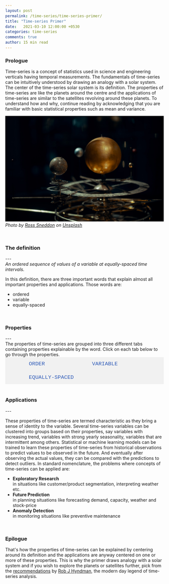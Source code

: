 ```yaml
---
layout: post
permalink: /time-series/time-series-primer/
title: "Time-series Primer"
date:   2021-03-10 12:00:00 +0530
categories: time-series
comments: true
author: 15 min read
---
```


<style>
/*body {font-family: Arial;}*/

/* Style the tab */
.tab {
  overflow: hidden;
  border: 0px solid #ccc;
  background-color: #f1f1f1;
  /*width: 723px;*/
}

/* Style the buttons inside the tab */
.tab button {
  background-color: inherit;
  float: left;
  border: none;
  outline: none;
  cursor: pointer;
  padding: 12px 75px;
  transition: 0.3s;
  font-size: 17px;
  color: #2D59B7;
  font-family: "Courier New";
}

/* Change background color of buttons on hover */
.tab button:hover {
  background-color: #ddd;
}

/* Create an active/current tablink class */
.tab button.active {
  background-color: #282828;
  color: #E93223;
  font-weight: bold;
}

/* Style the tab content */
.tabcontent {
  display: none;
  padding: 10px 0px;
  /*border: 1px solid #ccc;*/
  border-top: none;
  -webkit-animation: fadeEffect 0.75s;
  animation: fadeEffect 0.75s;
  text-align: justify;
}

.tabcontent2 {
  display: none;
  padding: 10px 0px;
  /*border: 1px solid #ccc;*/
  border-top: none;
  -webkit-animation: fadeEffect 0.75s;
  animation: fadeEffect 0.75s;
}

@-webkit-keyframes fadeEffect {
  from {opacity: 0;}
  to {opacity: 1;}
}

@keyframes fadeEffect {
  from {opacity: 0;}
  to {opacity: 1;}
}
</style>

<h3>Prologue</h3>
Time-series is a concept of statistics used in science and engineering verticals having temporal measurements. The fundamentals of time-series can be intuitively understood by drawing an analogy with a solar system. The center of the time-series solar system is its definition. The properties of time-series are like the planets around the centre and the applications of time-series are similar to the satellites revolving around these planets. To understand how and why, continue reading by acknowledging that you are familiar with basic statistical properties such as mean and variance. 
<br>

![time series primer](/assets/stock_images/data_science/time-series/time-series-101/cover.jpg)
*Photo by [Ross Sneddon](https://unsplash.com/@rosssneddon) on [Unsplash](https://unsplash.com/s/photos/solar-system?utm_source=unsplash&utm_medium=referral&utm_content=creditCopyText)*

<br>
<h3>The definition</h3>
---
<br>
<em>An ordered sequence of values of a variable at equally-spaced time intervals.</em>

In this definition, there are three important words that explain almost all important properties and applications. Those words are:
* ordered
* variable
* equally-spaced

<br>
<h3>Properties</h3>
---
<br>
The properties of time-series are grouped into three different tabs containing properties explainable by the word. Click on each tab below to go through the properties.
<br>  
<div class="tab">
  <button class="tablinks" onclick="showTabContent(event, 'Order')" id="defaultOpen">ORDER</button>
  <button class="tablinks" onclick="showTabContent(event, 'Variable')">VARIABLE</button>
  <button class="tablinks" onclick="showTabContent(event, 'Equally-spaced')">EQUALLY-SPACED</button>
</div>

<div id="Order" class="tabcontent">
<br>
  <h4 style="color: #2D59B7;">Auto-correlation</h4>
 In traditional statistical analysis such as Regression, a variable contains a sequence of observations that are assumed to be independent of each other. Hence the order of values is irrelavant. But in a time-series sequence, the observations may not be independent as the dependence is established through time dimension. The values observed at a time T can be related to those observed before and after T.

<br><br>
 This phenomenon is called Auto-correlation and it is the quantitative measurement of the similarity between the time-series and its lagged version over successive time intervals. Therefore, the order of values of a time-series is prominent and unchangeable.

 <br><br>

<iframe width="100%" height="457" frameborder="0" scrolling="no" src="//plotly.com/~imsskiran/14.embed"></iframe>
 In the plot above, the crests and troughs occur at time periods that are multiples of 7. There is a high <a href="https://en.wikipedia.org/wiki/Correlation_and_dependence">correlation</a> between the values of time series X<sub>t</sub> and the series X<sub>t-7</sub> obtained by taking the 7th preceding value for each value of X. 

 <br><br> Scroll up to select the next tab and view remaining properties.

</div>

<div id="Variable" class="tabcontent">
<br>
Time-series is a random variable often with meaningful summary statistics. The following are some characteristic properties of defined as a function of mean and variance.
<br>
<br> 
<h4 style="color: #2D59B7;">Stationarity</h4>
A time-series is said to be stationary if its mean and variance do not change with time. In the plot below, it can be noticed that time-series values vary within a bounded range over a fixed period of time. This can be quantitatively verified by computing mean and variance over shorter time-periods within the measurement period. Stationarity can be statistically verified by performing <a href="https://en.wikipedia.org/wiki/Dickey%E2%80%93Fuller_test">Dickey-Fuller</a> statistical test. 
<br><br>
The following plot shows the hourly temperature measurements of a furnace in a controlled industrial setup. The time-series appears to be stationary.
<br>
<iframe width="100%" height="457" frameborder="0" scrolling="no" src="//plotly.com/~imsskiran/14.embed"></iframe>

<br><br>
Stationarity plays a prominent role in time-series analysis. In literature and practice, many variants of stationarity are dealt with and are broadly classified into strong and weak stationarities. Time-series with temporally constant summary statistcs are termed to have strong stationarity whereas those having some properties changing with time are termed to have weak stationarity. In such cases, it is sometimes possbile to <a href="https://machinelearningmastery.com/remove-trends-seasonality-difference-transform-python/">transform</a> or decompose the time-series to obtain stationarity. If you wish to learn more, you are recommended to go through this <a href="https://towardsdatascience.com/stationarity-in-time-series-analysis-90c94f27322">detailed post on stationarity</a>
<br>
<br>
<h4 style="color: #2D59B7;">Trend</h4>
Time-series values might follow a curve with a non-zero slope over an extended period of time or the enitre time-period of measurement. In such cases, the mean changes with time and the time-series is said to be having an increasing or decreasing trend. 
<br><br>For example, consider the monthly retail sales in the US for the last many years which seems to be having an overall increasing trend. The two major dips can be correlated to the reduction in consumers' spending power during the events of economic recession in 2008 and the COVID-19 pandemic in 2020.
<iframe width="100%" height="457" frameborder="0" scrolling="no" src="//plotly.com/~imsskiran/4.embed"></iframe>

<h4 style="color: #2D59B7;">Seasonality</h4>
If time-series values at certain timestamps significantly differ from the remaining values and if all such timestamps have any of the same calendar attributes such as day of year, day of month, day of week and time of day among others, then the time-series is said to be having seasonality. The variance of time-series changes due to these fluctuations and the difference between such consecutive timestamps is constant.
<br><br>
The quantity of ice-creams produced throughout the year is a vanilla example of seasonality. As the demand for ice-creams peaks during summer and dips during winter, we notice a corresponding pattern of increase in production till summer and decerase thereafter until winter. Every year the production peaks in June and dips in December. This is a time-series with yearly seasonality.
<iframe width="100%" height="457" frameborder="0" scrolling="no" src="//plotly.com/~imsskiran/2.embed"></iframe>

<br><br>
<h4 style="color: #2D59B7;">Cyclicity</h4>
If time-series values significantly fluctuate at timestamps that are not equally apart, the effect is called Cyclicity. In this case, the difference between such consecutive timestamps is not constant. A classic example is a time-series with fluctuations during holidays such as Thanksgiving, Easter among other holidays that occur on different days each year. The time gap between consecutive Thanksgiving days varies every year. 
<br><br>
Noticably, it is possible to convert some cyclic effects into seasonal effects by aggregating time-series to a larger time interval. Thanksgiving always occurs in November and hence it could become a yearly seasonal effect in a monthly-aggregated time-series. However this is not possible with Easter unless the aggregation is at least at a half-yearly level. Such operations could be useless as aggregation to significantly larger time intervals would normalize other cyclic and seasonal fluctuations. It is quite important to understand this subtle difference between Seasonality and Cyclicity. If you wish to learn more about dealing with Cyclicity, you are recommended to go through this informative post on <a href="https://robjhyndman.com/hyndsight/cyclicts/">Seasonality vs Cyclicity.</a>

<br><br> Scroll up to select a different tab and view other properties.

</div>

<div id="Equally-spaced" class="tabcontent">
 <h4 style="color: #2D59B7;">Periodicity</h4>
Periodicity is frequency of occurence of values of time-series. It is generally yearly, quarterly, monthly, weekly, daily, hourly or sub-hourly. It is computed by measuring the time difference between consequent values of time-series. Presence of missing values can cause ambiguity in determining periodicity and either they have to be treated or the series can be aggregated to larger time intervals to make periodicity more deterministic, if such transformation still suits the purpose.
</div>
<script type="text/javascript" src="/assets/js/main.js"></script>
<script type="text/javascript">document.getElementById("defaultOpen").click();</script>

<br>
<h3>Applications</h3>
---
<br>
 <p>
 These properties of time-series are termed characteristic as they bring a sense of identity to the variable. Several time-series variables can be clustered into groups based on their properties, say variables with increasing trend, variables with strong yearly seasonality, variables that are intermittent among others. Statistical or machine learning models can be trained to learn these properties of time-series from historical observations to predict values to be observed in the future. And eventually after observing the actual values, they can be compared with the predictions to detect outliers. In standard nomenclature, the problems where concepts of time-series can be applied are:
<ul>
<li><strong>Exploratory Research</strong> <br>in situations like customer/product segmentation, interpreting weather etc.</li>
<li><strong>Future Prediction</strong> <br>in planning situations like forecasting demand, capacity, weather and stock-price</li>
<li><strong>Anomaly Detection</strong> <br>in monitoring situations like preventive maintenance</li>
</ul>

<br>
<h3>Epilogue</h3>
That's how the properties of time-series can be explained by centering around its definition and the applications are anyway centered on one or more of these properties. This is why the primer draws analogy with a solar system and if you wish to explore the planets or satellites further, pick from the <a href="https://robjhyndman.com/hyndsight/forecasting-and-time-series-books/">recommendations</a> by <a href="https://en.wikipedia.org/wiki/Rob_J._Hyndman">Rob J Hyndman</a>, the modern day legend of time-series analysis.
